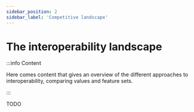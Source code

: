 ```yaml
---
sidebar_position: 2
sidebar_label: 'Competitive landscape'
---
```


# The interoperability landscape

:::info Content

Here comes content that gives an overview of the different approaches to interoperability, comparing values and feature sets.

:::

TODO
